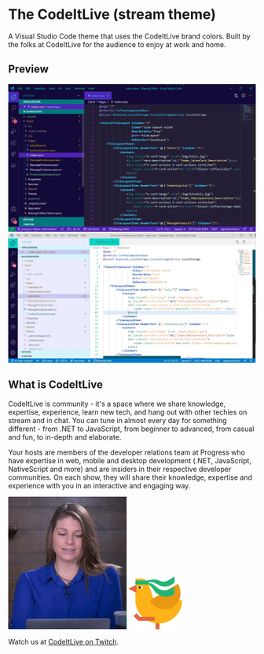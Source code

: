 # The CodeItLive (stream theme)

A Visual Studio Code theme that uses the CodeItLive brand colors. Built by the folks at CodeItLive for the audience to enjoy at work and home.

## Preview

![Theme Preview](https://raw.githubusercontent.com/EdCharbeneau/CodeItLive-vstheme/master/media/theme-preview.jpg)
![Light Theme Preview](https://raw.githubusercontent.com/EdCharbeneau/CodeItLive-vstheme/master/media/light-theme-preview.jpg)

## What is CodeItLive

CodeItLive is community - it's a space where we share knowledge, expertise, experience, learn new tech, and hang out with other techies on stream and in chat. You can tune in almost every day for something different - from .NET to JavaScript, from beginner to advanced, from casual and fun, to in-depth and elaborate.

Your hosts are members of the developer relations team at Progress who have expertise in web, mobile and desktop development (.NET, JavaScript, NativeScript and more) and are insiders in their respective developer communities. On each show, they will share their knowledge, expertise and experience with you in an interactive and engaging way.

![Alyssa Nicoll approves of CodeItLive](https://raw.githubusercontent.com/EdCharbeneau/CodeItLive-vstheme/master/media/alyssa.gif) ![CodeItLive chicken](https://raw.githubusercontent.com/EdCharbeneau/CodeItLive-vstheme/master/media/chicken112x112.png)

Watch us at [CodeItLive on Twitch](https://www.twitch.tv/codeitlive/).